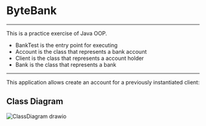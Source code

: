 # ByteBank

------------------------------------------------------------------------
This is a practice exercise of Java OOP. 
- BankTest is the entry point for executing 
- Account is the class that represents a bank account  
- Client is the class that represents a account holder
- Bank is the class that represents a bank
------------------------------------------------------------------------

This application allows create an account for a previously instantiated 
client:

## Class Diagram

![ClassDiagram drawio](https://user-images.githubusercontent.com/68924563/216735144-c5d6549c-38df-4944-a77e-614e0af24855.png)
